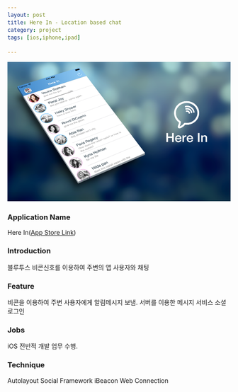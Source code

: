 ```yaml
---
layout: post
title: Here In - Location based chat
category: project
tags: [ios,iphone,ipad]

---
```

![Here In](/images/project/herein_01.png)

### Application Name

Here In([App Store Link](https://itunes.apple.com/app/here-in-location-based-chat/id888991623?mt=8))


### Introduction

블루투스 비콘신호를 이용하여 주변의 앱 사용자와 채팅



### Feature

비콘을 이용하여 주변 사용자에게 알림메시지 보냄.
서버를 이용한 메시지 서비스
소셜 로그인


### Jobs

iOS 전반적 개발 업무 수행.


### Technique
Autolayout
Social Framework
iBeacon
Web Connection